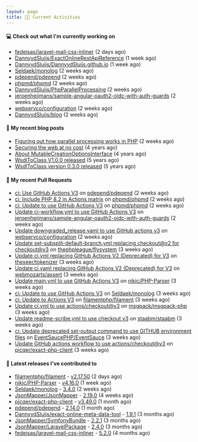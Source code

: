 ```yaml
---
layout: page
title: 👨‍💻 Current Activities
---
```


#### 💻 Check out what I'm currently working on

- [fedeisas/laravel-mail-css-inliner](https://github.com/fedeisas/laravel-mail-css-inliner) (2 days ago)
- [DannyvdSluijs/ExactOnlineRestApiReference](https://github.com/DannyvdSluijs/ExactOnlineRestApiReference) (1 week ago)
- [DannyvdSluijs/DannyvdSluijs.github.io](https://github.com/DannyvdSluijs/DannyvdSluijs.github.io) (1 week ago)
- [Seldaek/monolog](https://github.com/Seldaek/monolog) (2 weeks ago)
- [pdepend/pdepend](https://github.com/pdepend/pdepend) (2 weeks ago)
- [phpmd/phpmd](https://github.com/phpmd/phpmd) (2 weeks ago)
- [DannyvdSluijs/PhpParallelProcessing](https://github.com/DannyvdSluijs/PhpParallelProcessing) (2 weeks ago)
- [jeroenheijmans/sample-angular-oauth2-oidc-with-auth-guards](https://github.com/jeroenheijmans/sample-angular-oauth2-oidc-with-auth-guards) (2 weeks ago)
- [webservco/configuration](https://github.com/webservco/configuration) (2 weeks ago)
- [DannyvdSluijs/blog](https://github.com/DannyvdSluijs/blog) (2 weeks ago)


#### 📜 My recent blog posts

- [Figuring out how parallel processing works in PHP](/2023/06/21/figuring-out-how-parallel-processing-works-in-php.html) (2 weeks ago)
- [Securing the web at no cost](/2019/02/04/securing-the-web-at-no-cost.html) (4 years ago)
- [About MutableCreationOptionsInterface](/2018/10/15/about-mutable-creation-options-interface.html) (4 years ago)
- [WsdlToClass V1.0.0 released](/2018/01/11/wsdl-to-class-v1-0-0.html) (5 years ago)
- [WsdlToClass version 0.3.0 released](/2017/12/01/wsdl-to-class-version-0-3-0-released.html) (5 years ago)

#### 🔨 My recent Pull Requests

- [ci: Use GitHub Actions V3](https://github.com/pdepend/pdepend/pull/670) on [pdepend/pdepend](https://github.com/pdepend/pdepend) (2 weeks ago)
- [ci: Include PHP 8.2 in Actions matrix](https://github.com/phpmd/phpmd/pull/1013) on [phpmd/phpmd](https://github.com/phpmd/phpmd) (2 weeks ago)
- [ci: Update to use GitHub Actions V3](https://github.com/phpmd/phpmd/pull/1012) on [phpmd/phpmd](https://github.com/phpmd/phpmd) (2 weeks ago)
- [Update ci-workflow.yml to use GitHub Actions V3](https://github.com/jeroenheijmans/sample-angular-oauth2-oidc-with-auth-guards/pull/138) on [jeroenheijmans/sample-angular-oauth2-oidc-with-auth-guards](https://github.com/jeroenheijmans/sample-angular-oauth2-oidc-with-auth-guards) (2 weeks ago)
- [Update downgraded_release.yaml to use GitHub actions v3](https://github.com/webservco/configuration/pull/1) on [webservco/configuration](https://github.com/webservco/configuration) (2 weeks ago)
- [Update set-subsplit-default-branch.yml replacing checkout@v2 for checkout@v3](https://github.com/thephpleague/flysystem/pull/1671) on [thephpleague/flysystem](https://github.com/thephpleague/flysystem) (3 weeks ago)
- [Update ci.yml replacing GitHub Actions V2 (Deprecated) for V3](https://github.com/theseer/tokenizer/pull/16) on [theseer/tokenizer](https://github.com/theseer/tokenizer) (3 weeks ago)
- [Update ci.yaml replacing GitHub Actions V2 (Deprecated) for V3](https://github.com/webmozarts/assert/pull/287) on [webmozarts/assert](https://github.com/webmozarts/assert) (3 weeks ago)
- [Update main.yml to use GitHub Actions V3](https://github.com/nikic/PHP-Parser/pull/926) on [nikic/PHP-Parser](https://github.com/nikic/PHP-Parser) (3 weeks ago)
- [ci: Update to use GitHub Actions V3](https://github.com/Seldaek/monolog/pull/1812) on [Seldaek/monolog](https://github.com/Seldaek/monolog) (3 weeks ago)
- [ci: Update to Actions V3](https://github.com/filamentphp/filament/pull/6761) on [filamentphp/filament](https://github.com/filamentphp/filament) (3 weeks ago)
- [Update ci.yml to use actions/checkout@v3](https://github.com/msgpack/msgpack-php/pull/170) on [msgpack/msgpack-php](https://github.com/msgpack/msgpack-php) (3 weeks ago)
- [Update readme-scribe.yml to use checkout v3](https://github.com/staabm/staabm/pull/3) on [staabm/staabm](https://github.com/staabm/staabm) (3 weeks ago)
- [ci: Update deprecated set-output command to use GITHUB environment files](https://github.com/EventSaucePHP/EventSauce/pull/214) on [EventSaucePHP/EventSauce](https://github.com/EventSaucePHP/EventSauce) (3 weeks ago)
- [Update GitHub actions workflow to use actions/checkout@v3](https://github.com/picqer/exact-php-client/pull/613) on [picqer/exact-php-client](https://github.com/picqer/exact-php-client) (3 weeks ago)


#### 🔭 Latest releases I've contributed to

- [filamentphp/filament](https://github.com/filamentphp/filament) - [v2.17.50](https://github.com/filamentphp/filament/releases/tag/v2.17.50) (2 days ago)
- [nikic/PHP-Parser](https://github.com/nikic/PHP-Parser) - [v4.16.0](https://github.com/nikic/PHP-Parser/releases/tag/v4.16.0) (1 week ago)
- [Seldaek/monolog](https://github.com/Seldaek/monolog) - [3.4.0](https://github.com/Seldaek/monolog/releases/tag/3.4.0) (2 weeks ago)
- [JsonMapper/JsonMapper](https://github.com/JsonMapper/JsonMapper) - [2.19.0](https://github.com/JsonMapper/JsonMapper/releases/tag/2.19.0) (4 weeks ago)
- [picqer/exact-php-client](https://github.com/picqer/exact-php-client) - [v3.49.0](https://github.com/picqer/exact-php-client/releases/tag/v3.49.0) (1 month ago)
- [pdepend/pdepend](https://github.com/pdepend/pdepend) - [2.14.0](https://github.com/pdepend/pdepend/releases/tag/2.14.0) (1 month ago)
- [DannyvdSluijs/exact-online-meta-data-tool](https://github.com/DannyvdSluijs/exact-online-meta-data-tool) - [1.9.1](https://github.com/DannyvdSluijs/exact-online-meta-data-tool/releases/tag/1.9.1) (3 months ago)
- [JsonMapper/SymfonyBundle](https://github.com/JsonMapper/SymfonyBundle) - [2.2.1](https://github.com/JsonMapper/SymfonyBundle/releases/tag/2.2.1) (3 months ago)
- [JsonMapper/LaravelPackage](https://github.com/JsonMapper/LaravelPackage) - [2.4.0](https://github.com/JsonMapper/LaravelPackage/releases/tag/2.4.0) (3 months ago)
- [fedeisas/laravel-mail-css-inliner](https://github.com/fedeisas/laravel-mail-css-inliner) - [5.2.0](https://github.com/fedeisas/laravel-mail-css-inliner/releases/tag/5.2.0) (4 months ago)